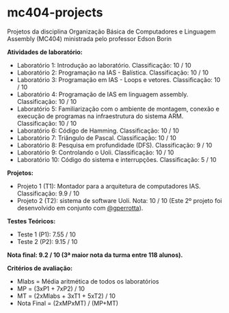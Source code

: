 # mc404-projects
Projetos da disciplina Organização Básica de Computadores e Linguagem Assembly (MC404) ministrada pelo professor Edson Borin

**Atividades de laboratório:**

* Laboratório 1: Introdução ao laboratório. Classificação: 10 / 10
* Laboratório 2: Programação na IAS - Balística. Classificação: 10 / 10
* Laboratório 3: Programação em IAS - Loops e vetores. Classificação: 10 / 10
* Laboratório 4: Programação de IAS em linguagem assembly. Classificação: 10 / 10
* Laboratório 5: Familiarização com o ambiente de montagem, conexão e execução de programas na infraestrutura do sistema ARM. Classificação: 10 / 10
* Laboratório 6: Código de Hamming. Classificação: 10 / 10
* Laboratório 7: Triângulo de Pascal. Classificação: 10 / 10
* Laboratório 8: Pesquisa em profundidade (DFS). Classificação: 9 / 10
* Laboratório 9: Controlando o Uoli. Classificação: 10 / 10
* Laboratório 10: Código do sistema e interrupções. Classificação: 5 / 10

**Projetos:**

* Projeto 1 (T1): Montador para a arquitetura de computadores IAS. Classificação: 9.9 / 10
* Projeto 2 (T2): sistema de software Uoli. Nota: 10 / 10 (Este 2º projeto foi desenvolvido em conjunto com [@gperrotta](https://github.com/gperrotta)).

**Testes Teóricos:**

* Teste 1 (P1): 7.55 / 10
* Teste 2 (P2): 9.15 / 10

**Nota final: 9.2 / 10 (3ª maior nota da turma entre 118 alunos).**

**Critérios de avaliação:**

* Mlabs = Média aritmética de todos os laboratórios
* MP = (3xP1 + 7xP2) / 10
* MT = (2xMlabs + 3xT1 + 5xT2) / 10
* Nota Final = (2xMPxMT) / (MP+MT)
